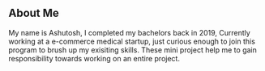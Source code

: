 ## About Me
My name is Ashutosh, I completed my bachelors back in 2019, Currently working at a e-commerce medical startup, just curious enough to join this program to brush up my exisiting skills. These mini project help me to gain responsibility towards working on an entire project. 
